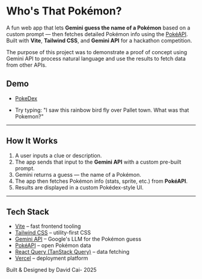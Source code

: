 # Who's That Pokémon?

A fun web app that lets **Gemini guess the name of a Pokémon** based on a custom prompt — then fetches detailed Pokémon info using the [PokéAPI](https://pokeapi.co/). Built with **Vite**, **Tailwind CSS**, and **Gemini API** for a hackathon competition.

The purpose of this project was to demonstrate a proof of concept using Gemini API to process natural language and use the results to fetch data from other APIs.

## Demo

-   [PokeDex](pokedex-bice-xi.vercel.app)

-   Try typing: "I saw this rainbow bird fly over Pallet town. What was that Pokemon?"

---

## How It Works

1. A user inputs a clue or description.
2. The app sends that input to the **Gemini API** with a custom pre-built prompt.
3. Gemini returns a guess — the name of a Pokémon.
4. The app then fetches Pokémon info (stats, sprite, etc.) from **PokéAPI**.
5. Results are displayed in a custom Pokédex-style UI.

---

## Tech Stack

-   [Vite](https://vitejs.dev/) – fast frontend tooling
-   [Tailwind CSS](https://tailwindcss.com/) – utility-first CSS
-   [Gemini API](https://ai.google.dev/) – Google's LLM for the Pokémon guess
-   [PokéAPI](https://pokeapi.co/) – open Pokémon data
-   [React Query (TanStack Query)](https://tanstack.com/query) – data fetching
-   [Vercel](https://vercel.com/) – deployment platform

Built & Designed by David Cai- 2025
